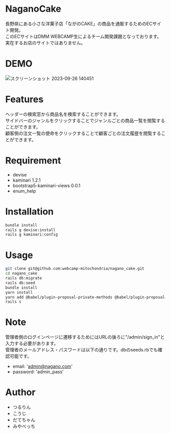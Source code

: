 # NaganoCake

長野県にある小さな洋菓子店「ながのCAKE」の商品を通販するためのECサイト開発。  
このECサイトはDMM WEBCAMP生によるチーム開発課題となっております。実在するお店のサイトではありません。
 
# DEMO

![スクリーンショット 2023-09-26 140451](https://github.com/webcamp-mitochondria/nagano_cake/assets/138319041/91c97f48-4b26-4ee9-a17c-6e8697af5768)
 
# Features
 
ヘッダーの検索窓から商品名を検索することができます。  
サイドバーのジャンルをクリックすることでジャンルごとの商品一覧を閲覧することができます。  
顧客側の注文一覧の使命をクリックすることで顧客ごとの注文履歴を閲覧することができます。
 
# Requirement
 
* devise
* kaminari 1.2.1
* bootstrap5-kaminari-views 0.0.1
* enum_help
 
# Installation
 
```bash
bundle install
rails g devise:install
rails g kaminari:config

```
 
# Usage
 
```bash
git clone git@github.com:webcamp-mitochondria/nagano_cake.git
cd nagano_cake
rails db:migrate
rails db:seed
bundle install
yarn install
yarn add @babel/plugin-proposal-private-methods @babel/plugin-proposal-private-property-in-object
rails s
```
 
# Note
 
管理者側のログインページに遷移するためにはURLの後ろに"/admin/sign_in"と入力する必要があります。  
管理者のメールアドレス・パスワードは以下の通りです。dbのseeds.rbでも確認可能です。  

* email: 'admin@nagano.com'
* password: 'admin_pass'

# Author
 
* つるりん
* こうじ
* だてちゃん
* みやべっち
